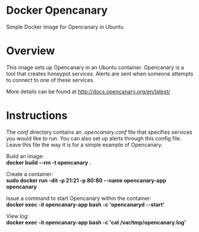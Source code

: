 # Docker Opencanary
Simple Docker image for Opencanary in Ubuntu

# Overview
This image sets up Opencanary in an Ubuntu container.  Opencanary is a tool that creates honeypot services.  Alerts are sent when someone attempts to connect to one of these services.

More details can be found at http://docs.opencanary.org/en/latest/

# Instructions

The <i>conf</i> directory contains an <i>.opencanary.conf</i> file that specifies services you would like to run.  You can also set up alerts through this config file.  Leave this file the way it is for a simple example of Opencanary.

Build an image:<br>
<b>docker build --rm -t opencanary .</b>

Create a container:<br>
<b>sudo docker run -dit -p 21:21 -p 80:80 --name opencanary-app opencanary</b>

Issue a command to start Opencanary within the container:<br>
<b>docker exec -it opencanary-app bash -c 'opencanaryd --start'</b>

View log:<br>
<b>docker exec -it opencanary-app bash -c 'cat /var/tmp/opencanary.log'</b>
